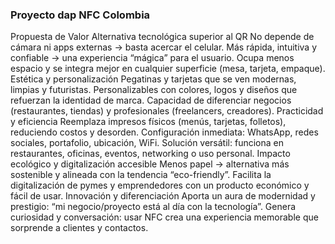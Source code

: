 ### Proyecto dap NFC Colombia

Propuesta de Valor Alternativa tecnológica superior al QR No depende de cámara ni apps externas → basta acercar el celular. Más rápida, intuitiva y confiable → una experiencia “mágica” para el usuario. Ocupa menos espacio y se integra mejor en cualquier superficie (mesa, tarjeta, empaque). Estética y personalización Pegatinas y tarjetas que se ven modernas, limpias y futuristas. Personalizables con colores, logos y diseños que refuerzan la identidad de marca. Capacidad de diferenciar negocios (restaurantes, tiendas) y profesionales (freelancers, creadores). Practicidad y eficiencia Reemplaza impresos físicos (menús, tarjetas, folletos), reduciendo costos y desorden. Configuración inmediata: WhatsApp, redes sociales, portafolio, ubicación, WiFi. Solución versátil: funciona en restaurantes, oficinas, eventos, networking o uso personal. Impacto ecológico y digitalización accesible Menos papel → alternativa más sostenible y alineada con la tendencia “eco-friendly”. Facilita la digitalización de pymes y emprendedores con un producto económico y fácil de usar. Innovación y diferenciación Aporta un aura de modernidad y prestigio: “mi negocio/proyecto está al día con la tecnología”. Genera curiosidad y conversación: usar NFC crea una experiencia memorable que sorprende a clientes y contactos. 
